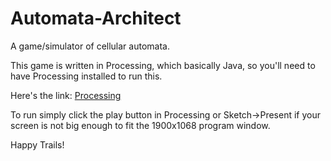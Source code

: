 # Automata-Architect
A game/simulator of cellular automata.

This game is written in Processing, which basically Java, so you'll need to have Processing installed to run this.

Here's the link: [Processing](https://processing.org/download)


To run simply click the play button in Processing or Sketch->Present if your screen is not big enough to fit the 1900x1068 program window.

Happy Trails!
